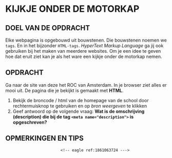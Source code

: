 # KIJKJE ONDER DE MOTORKAP

## DOEL VAN DE OPDRACHT

Elke webpagina is opgebouwd uit bouwstenen. Die bouwstenen noemen we `tags`. En in het bijzonder `HTML-tags`. _HyperText Markup Language_ ga jij ook gebruiken bij het maken van meerdere websites. Om je een idee te geven hoe dat eruit ziet kan je als het ware een kijkje onder de motorkap nemen.

## OPDRACHT

Ga naar de site van deze het ROC van Amsterdam. In je browser ziet alles er mooi uit. De pagina die je bekijkt is gemaakt met **HTML**.

1. Bekijk de broncode / html van de homepage van de school door rechtermuisknop te gebruiken en op _bron weergeven_ te klikken
2. Geef antwoord op de volgende vraag: **Wat is de omschrijving (description) die bij de tag `<meta name="description">` is opgeschreven?**

## OPMERKINGEN EN TIPS
<!-- DIT COMMENTAAR LATEN STAAN AUB -->
                            <!-- eagle ref:1861063724 --->